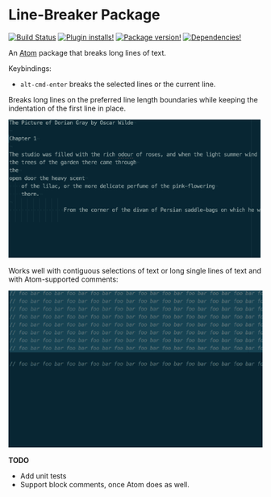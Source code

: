 # Line-Breaker Package

[![Build Status](https://travis-ci.org/EddyLuten/line-breaker.svg?branch=master)](https://travis-ci.org/EddyLuten/line-breaker)
[![Plugin installs!](https://img.shields.io/apm/dm/line-breaker.svg?style=flat-square)](https://atom.io/packages/line-breaker)
[![Package version!](https://img.shields.io/apm/v/line-breaker.svg?style=flat-square)](https://atom.io/packages/line-breaker)
[![Dependencies!](https://img.shields.io/david/EddyLuten/line-breaker.svg?style=flat-square)](https://david-dm.org/EddyLuten/line-breaker)

An [Atom](http://atom.io/) package that breaks long lines of text.

Keybindings:
* `alt-cmd-enter` breaks the selected lines or the current line.

Breaks long lines on the preferred line length boundaries while keeping the
indentation of the first line in place.

![Screenshot](https://raw.githubusercontent.com/EddyLuten/line-breaker/master/screenshot.gif)

Works well with contiguous selections of text or long single lines of text and
with Atom-supported comments:

![Screenshot](https://raw.githubusercontent.com/EddyLuten/line-breaker/master/comments.gif)

**TODO**
* Add unit tests
* Support block comments, once Atom does as well.
